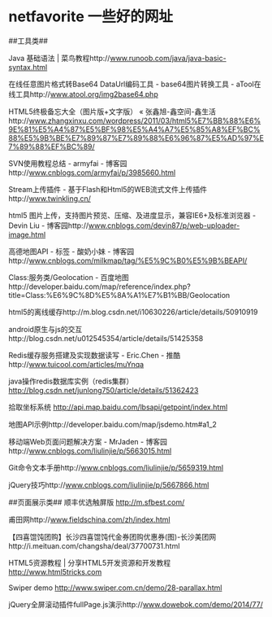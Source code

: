 # netfavorite 一些好的网址

##工具类##

Java 基础语法 | 菜鸟教程http://www.runoob.com/java/java-basic-syntax.html 

在线任意图片格式转Base64 DataUrl编码工具 - base64图片转换工具 - aTool在线工具http://www.atool.org/img2base64.php

HTML5终极备忘大全（图片版+文字版） « 张鑫旭-鑫空间-鑫生活http://www.zhangxinxu.com/wordpress/2011/03/html5%E7%BB%88%E6%9E%81%E5%A4%87%E5%BF%98%E5%A4%A7%E5%85%A8%EF%BC%88%E5%9B%BE%E7%89%87%E7%89%88%E6%96%87%E5%AD%97%E7%89%88%EF%BC%89/

SVN使用教程总结 - armyfai - 博客园http://www.cnblogs.com/armyfai/p/3985660.html

Stream上传插件 - 基于Flash和Html5的WEB流式文件上传插件http://www.twinkling.cn/ 

html5 图片上传，支持图片预览、压缩、及进度显示，兼容IE6+及标准浏览器 - Devin Liu - 博客园http://www.cnblogs.com/devin87/p/web-uploader-image.html

高德地图API - 标签 - 酸奶小妹 - 博客园http://www.cnblogs.com/milkmap/tag/%E5%9C%B0%E5%9B%BEAPI/

Class:服务类/Geolocation - 百度地图http://developer.baidu.com/map/reference/index.php?title=Class:%E6%9C%8D%E5%8A%A1%E7%B1%BB/Geolocation

html5的离线缓存http://m.blog.csdn.net/i10630226/article/details/50910919

android原生与js的交互http://blog.csdn.net/u012545354/article/details/51425358

Redis缓存服务搭建及实现数据读写 - Eric.Chen - 推酷http://www.tuicool.com/articles/muYnqa

java操作redis数据库实例（redis集群）http://blog.csdn.net/junlong750/article/details/51362423

拾取坐标系统 http://api.map.baidu.com/lbsapi/getpoint/index.html

地图API示例http://developer.baidu.com/map/jsdemo.htm#a1_2

移动端Web页面问题解决方案 - MrJaden - 博客园http://www.cnblogs.com/liulinjie/p/5663015.html

Git命令文本手册http://www.cnblogs.com/liulinjie/p/5659319.html

jQuery技巧http://www.cnblogs.com/liulinjie/p/5667866.html



##页面展示类##
顺丰优选触屏版 http://m.sfbest.com/

甫田网http://www.fieldschina.com/zh/index.html

【四喜馄饨团购】长沙四喜馄饨代金券团购优惠券(图)-长沙美团网http://i.meituan.com/changsha/deal/37700731.html

HTML5资源教程 | 分享HTML5开发资源和开发教程 http://www.html5tricks.com

Swiper demo  http://www.swiper.com.cn/demo/28-parallax.html

jQuery全屏滚动插件fullPage.js演示http://www.dowebok.com/demo/2014/77/
